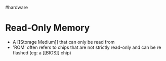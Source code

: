 #hardware 
# Read-Only Memory

- A [[Storage Medium]] that can only be read from
- 'ROM' often refers to chips that are not strictly read-only and can be re flashed (eg: a [[BIOS]] chip)